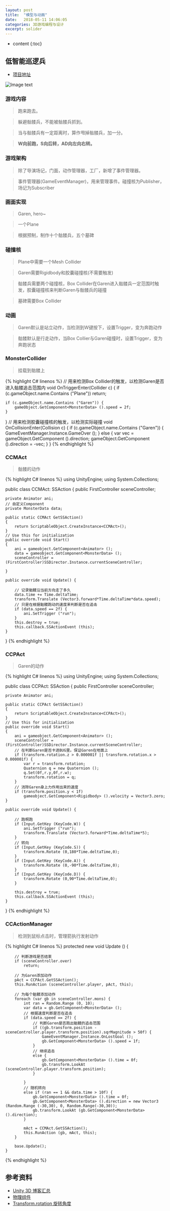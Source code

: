 ```yaml
---
layout: post
title:  "模型与动画"
date:   2018-05-11 14:06:05
categories: 3D游戏编程与设计
excerpt: solider
---
```


* content
{:toc}

## 低智能巡逻兵

* [项目地址](https://github.com/Lyrix28/Lyrix28.github.io/tree/master/assets/UnityProject/solider)

![Image text](https://raw.githubusercontent.com/Lyrix28/Lyrix28.github.io/master/assets/Pictures/solider.gif)

### 游戏内容

> 跑来跑去。

> 躲避骷髅兵，不能被骷髅兵抓到。

> 当与骷髅兵有一定距离时，算作甩掉骷髅兵，加一分。

> **W向前跑，S向后转，AD向左向右转。**

### 游戏架构

> 除了导演场记，门面，动作管理器，工厂，新增了事件管理器。

> 事件管理器(GameEventManager)，用来管理事件。碰撞核为Publisher，场记为Subscriber

### 画面实现

> Garen, hero~

> 一个Plane

> 根据预制，制作十个骷髅兵，五个墓碑

### 碰撞核

> Plane中需要一个Mesh Collider

> Garen需要Rigidbody和胶囊碰撞核(不需要触发)

> 骷髅兵需要两个碰撞核，Box Collider在Garen进入骷髅兵一定范围时触发，胶囊碰撞核来判断Garen与骷髅兵的碰撞

> 墓碑需要Box Collider

### 动画

> Garen默认是站立动作，当检测到W键按下，设置Trigger，变为奔跑动作

> 骷髅默认是行走动作，当Box Collier与Garen碰撞时，设置Trigger，变为奔跑状态

### MonsterCollider

> 挂载到骷髅上

{% highlight C# linenos %}
// 用来检测Box Collider的触发，以检测Garen是否进入骷髅追击范围内
void OnTriggerEnter(Collider c) {
	if (c.gameObject.name.Contains ("Plane"))
		return;

	if (c.gameObject.name.Contains ("Garen")) {
		gameObject.GetComponent<MonsterData> ().speed = 2f;
	}
}
// 用来检测胶囊碰撞核的触发，以检测实际碰撞
void OnCollisionEnter(Collision c) {
	if (c.gameObject.name.Contains ("Garen")) {
		GameEventManager.Instance.GameOver ();
	} else {
		var vec = gameObject.GetComponent<MonsterData> ().direction;
		gameObject.GetComponent<MonsterData> ().direction = -vec;
		}
}
{% endhighlight %}

### CCMAct

> 骷髅的动作

{% highlight C# linenos %}
using UnityEngine;
using System.Collections;

public class CCMAct: SSAction
{
	public FirstController sceneController; 

	private Animator ani;
	// 自定义Component
	private MonsterData data;

	public static CCMAct GetSSAction()
	{  
		return ScriptableObject.CreateInstance<CCMAct>();
	}  
	// Use this for initialization  
	public override void Start()
	{
		ani = gameobject.GetComponent<Animator> ();
		data = gameobject.GetComponent<MonsterData> ();
		sceneController = (FirstController)SSDirector.Instance.currentSceneController;

	}

	public override void Update() {
		
		// 记录骷髅沿当前方向走了多久
		data.time += Time.deltaTime;
		transform.Translate (Vector3.forward*Time.deltaTime*data.speed);
		// 只是在根据骷髅跑动的速度来判断是否在追击
		if (data.speed == 2f) {
			ani.SetTrigger ("run");
		}
		this.destroy = true;
		this.callback.SSActionEvent (this);
	}
}
{% endhighlight %}

### CCPAct

> Garen的动作

{% highlight C# linenos %}
using UnityEngine;
using System.Collections;

public class CCPAct: SSAction
{
	public FirstController sceneController; 

	private Animator ani;

	public static CCPAct GetSSAction()
	{  
		return ScriptableObject.CreateInstance<CCPAct>();
	}  
	// Use this for initialization  
	public override void Start()
	{
		ani = gameobject.GetComponent<Animator> ();
		sceneController = (FirstController)SSDirector.Instance.currentSceneController;
        // 在判断Garen是否卡进BUG里。保证Garen在地面上
		if (transform.rotation.z > 0.000001f || transform.rotation.x > 0.000001f) {
			var r = transform.rotation;
			Quaternion q = new Quaternion ();
			q.Set(0f,r.y,0f,r.w);
			transform.rotation = q;
		}
        // 消除Garen身上力作用出来的速度
		if (transform.position.y < 1f)
			gameobject.GetComponent<Rigidbody> ().velocity = Vector3.zero;
	}

	public override void Update() {
		
		// 跑啊跑
		if (Input.GetKey (KeyCode.W)) {
			ani.SetTrigger ("run");
			transform.Translate (Vector3.forward*Time.deltaTime*5);
		}
		// 转向
		if (Input.GetKey (KeyCode.S)) {
			transform.Rotate (0,180*Time.deltaTime,0);
		}
		if (Input.GetKey (KeyCode.A)) {
			transform.Rotate (0,-90*Time.deltaTime,0);
		}
		if (Input.GetKey (KeyCode.D)) {
			transform.Rotate (0,90*Time.deltaTime,0);
		}

		this.destroy = true;
		this.callback.SSActionEvent (this);
	}
}
{% endhighlight %}

### CCActionManager

> 检测到鼠标点击时，管理箭执行发射动作

{% highlight C# linenos %}
	protected new void Update () {

	    // 判断游戏是否结束
		if (sceneController.over)
			return; 

        // 为Garen添加动作
		pAct = CCPAct.GetSSAction();
		this.RunAction (sceneController.player, pAct, this);

        // 为每个骷髅添加动作
		foreach (var gb in sceneController.mons) {
			int ran = Random.Range (0, 10);
			var data = gb.GetComponent<MonsterData> ();
			// 根据速度判断是否在追击
			if (data.speed == 2f) {
				// 判断Garen是否跑出骷髅的追击范围
				if ((gb.transform.position - sceneController.player.transform.position).sqrMagnitude > 50f) {
					GameEventManager.Instance.OnLostGoal ();
					gb.GetComponent<MonsterData> ().speed = 1f;
				}
				// 继续追击
				else {
					gb.GetComponent<MonsterData> ().time = 0f;
					gb.transform.LookAt (sceneController.player.transform.position);
				}

			}
			// 随机转向
			else if (ran == 1 && data.time > 10f) {
				gb.GetComponent<MonsterData> ().time = 0f;
				gb.GetComponent<MonsterData> ().direction = new Vector3 (Random.Range (-30,30), 0, Random.Range(-30,30));
				gb.transform.LookAt (gb.GetComponent<MonsterData> ().direction);
			}
				
			mAct = CCMAct.GetSSAction();
			this.RunAction (gb, mAct, this);
		}

		base.Update();  
	}
{% endhighlight %}

## 参考资料
* [Unity 3D 博客汇总](https://blog.csdn.net/pmlpml/article/details/72236930)
* [物理组件](http://docs.manew.com/Components/index.htm)
* [Transform.rotation 旋转角度](http://wiki.ceeger.com/script/unityengine/classes/transform/transform.rotation)